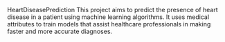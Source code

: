HeartDiseasePrediction
This project aims to predict the presence of heart disease in a patient using machine learning algorithms. It uses medical attributes to train models that assist healthcare professionals in making faster and more accurate diagnoses.
